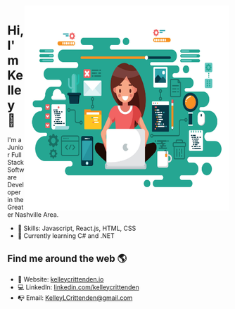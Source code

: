 <img align="right" src="https://github.com/KelleyCrittenden/KelleyCrittenden/blob/master/Female-Developer.jpg" alt="Software Developer Avatar" width=465px height=465px/>

# Hi, I'm Kelley 👋

I'm a Junior Full Stack Software Developer in the Greater Nashville Area.

- 💾 Skills: Javascript, React.js, HTML, CSS
- 🤯 Currently learning C# and .NET


## Find me around the web 🌎 
- 🏡 Website: [kelleycrittenden.io](https://kelleycrittenden.github.io/)
- 💻 LinkedIn: [linkedin.com/kelleycrittenden](https://www.linkedin.com/in/kelleycrittenden/)
- 📭 Email: KelleyLCrittenden@gmail.com




